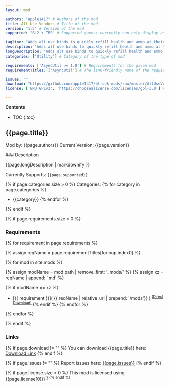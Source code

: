 ```yaml
---
layout: mod

authors: "apple1417" # Authors of the mod
title: Alt Use Vendors # Title of the mod
version: "1.5" # Version of the mod
supported: "BL2 + TPS" # Supported games; currently can only display as "BL2", "BL2 + TPS", or "TPS"

tagline: "Adds alt use binds to quickly refill health and ammo at their vendors, like in BL3." # A short description of the mod itself.
description: "Adds alt use binds to quickly refill health and ammo at their vendors, like in BL3." # This is set in order to keep the SEO proper
longDescription: "Adds alt use binds to quickly refill health and ammo at their vendors, like in BL3." # Description of what the mod can do
categories: ['Utility'] # Category of the type of mod

requirements: ['AsyncUtil >= 1.0'] # Requirements for the given mod
requirementTitles: ['AsyncUtil'] # The link-friendly name of the requirements

issues: ""
download: "https://github.com/apple1417/bl-sdk-mods/raw/master/AltUseVendors/AltUseVendors.zip"
license: ['GNU GPLv3', 'https://choosealicense.com/licenses/gpl-3.0'] # License name, link about the license from https://choosealicense.com/

---
```

**Contents**
* TOC
{:toc}

## {{page.title}}

Mod by: {{page.authors}}
Current Version: {{page.version}}

<p></p>
### Description

{{page.longDescription | markdownify }}

Currently Supports: `{{page.supported}}`

{% if page.categories.size > 0 %}
Categories:
{% for category in page.categories %}
  * {{category}}
{% endfor %}
<p></p>
{% endif %}

{% if page.requirements.size > 0 %}
### Requirements

{% for requirement in page.requirements %}

{% assign reqName = page.requirementTitles[forloop.index0] %}

{% for mod in site.mods %}

{% assign modName = mod.path | remove_first: '_mods/' %}
{% assign xz = reqName | append: '.md' %}

{% if modName == xz %}
* [{{ requirement }}]( {{ reqName | relative_url | prepend: '/mods'}} ) <sup>[(Direct Download)]({{mod.download}})</sup>
{% endif %}
{% endfor %}

{% endfor %}
<p></p>
{% endif %}

### Links

{% if page.download != "" %}
You can download {{page.title}} here: [Download Link]({{page.download}})
{% endif %}

{% if page.issues != "" %}
Report issues here: [{{page.issues}}]({{page.issues}})
{% endif %}

{% if page.license.size > 0 %}
This mod is licensed using {{page.license[0]}} <sup>[?]({{page.license[1]}})
{% endif %}